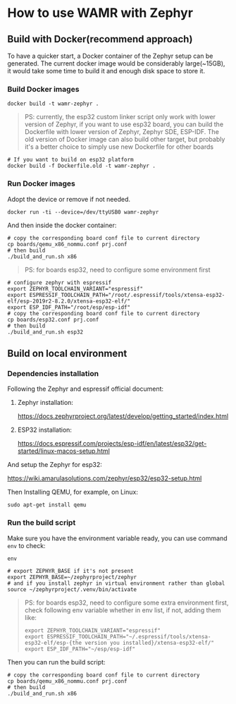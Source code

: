 # How to use WAMR with Zephyr

## Build with Docker(recommend approach)

To have a quicker start, a Docker container of the Zephyr setup can be generated. The current docker image would be considerably large(~15GB), it would take some time to build it and enough disk space to store it.

### Build Docker images

```shell
docker build -t wamr-zephyr .
```

> PS: currently, the esp32 custom linker script only work with lower version of Zephyr, if you want to use esp32 board, you can build the Dockerfile with lower version of Zephyr, Zephyr SDE, ESP-IDF. The old version of Docker image can also build other target, but probably it's a better choice to simply use new Dockerfile for other boards

```shell
# If you want to build on esp32 platform
docker build -f Dockerfile.old -t wamr-zephyr .
```

### Run Docker images

Adopt the device or remove if not needed.

```shell
docker run -ti --device=/dev/ttyUSB0 wamr-zephyr
```

And then inside the docker container:

```shell
# copy the corresponding board conf file to current directory
cp boards/qemu_x86_nommu.conf prj.conf
# then build
./build_and_run.sh x86
```

> PS: for boards esp32, need to configure some environment first

```shell
# configure zephyr with espressif
export ZEPHYR_TOOLCHAIN_VARIANT="espressif"
export ESPRESSIF_TOOLCHAIN_PATH="/root/.espressif/tools/xtensa-esp32-elf/esp-2019r2-8.2.0/xtensa-esp32-elf/"
export ESP_IDF_PATH="/root/esp/esp-idf"
# copy the corresponding board conf file to current directory
cp boards/esp32.conf prj.conf
# then build
./build_and_run.sh esp32
```

## Build on local environment

### Dependencies installation

Following the Zephyr and espressif official document:

1. Zephyr installation:

   <https://docs.zephyrproject.org/latest/develop/getting_started/index.html>

2. ESP32 installation:

   <https://docs.espressif.com/projects/esp-idf/en/latest/esp32/get-started/linux-macos-setup.html>

And setup the Zephyr for esp32:

<https://wiki.amarulasolutions.com/zephyr/esp32/esp32-setup.html>

Then Installing QEMU, for example, on Linux:

```shell
sudo apt-get install qemu
```

### Run the build script

Make sure you have the environment variable ready, you can use command `env` to check:

```shell
env
```

```shell
# export ZEPHYR_BASE if it's not present
export ZEPHYR_BASE=~/zephyrproject/zephyr
# and if you install zephyr in virtual environment rather than global
source ~/zephyrproject/.venv/bin/activate
```

> PS: for boards esp32, need to configure some extra environment first, check following env variable whether in env list, if not, adding them like:
>
> ```shell
> export ZEPHYR_TOOLCHAIN_VARIANT="espressif"
> export ESPRESSIF_TOOLCHAIN_PATH="~/.espressif/tools/xtensa-esp32-elf/esp-{the version you installed}/xtensa-esp32-elf/"
> export ESP_IDF_PATH="~/esp/esp-idf"
> ```

Then you can run the build script:

```shell
# copy the corresponding board conf file to current directory
cp boards/qemu_x86_nommu.conf prj.conf
# then build
./build_and_run.sh x86
```
